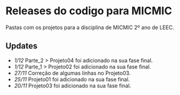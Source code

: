 # Releases do codigo para MICMIC

Pastas com os projetos para a disciplina de MICMIC 2º ano de LEEC.

## Updates
-  *1/12*    Parte_2 > Projeto04 foi adicionado na sua fase final.
-  *1/12*   Parte_1 > Projeto02 foi adicionado na sua fase final.
- *27/11* Correção de algumas linhas no Projeto03.
- *25/11* Projeto01 foi adicionado na sua fase final.
- *20/11* Projeto03 foi adicionado na sua fase final.
